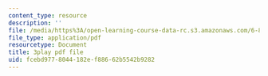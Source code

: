 ```yaml
---
content_type: resource
description: ''
file: /media/https%3A/open-learning-course-data-rc.s3.amazonaws.com/6-849-geometric-folding-algorithms-linkages-origami-polyhedra-fall-2012/fcebd9778044182ef88662b5542b9282_64Kp4kgRdzs.pdf
file_type: application/pdf
resourcetype: Document
title: 3play pdf file
uid: fcebd977-8044-182e-f886-62b5542b9282
---
```

